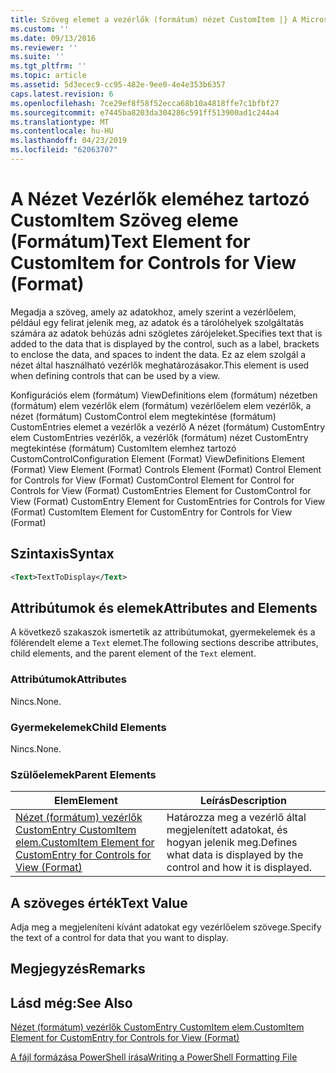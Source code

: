 ```yaml
---
title: Szöveg elemet a vezérlők (formátum) nézet CustomItem |} A Microsoft Docs
ms.custom: ''
ms.date: 09/13/2016
ms.reviewer: ''
ms.suite: ''
ms.tgt_pltfrm: ''
ms.topic: article
ms.assetid: 5d3ecec9-cc95-482e-9ee0-4e4e353b6357
caps.latest.revision: 6
ms.openlocfilehash: 7ce29ef8f58f52ecca68b10a4818ffe7c1bfbf27
ms.sourcegitcommit: e7445ba8203da304286c591ff513900ad1c244a4
ms.translationtype: MT
ms.contentlocale: hu-HU
ms.lasthandoff: 04/23/2019
ms.locfileid: "62063707"
---
```

# <a name="text-element-for-customitem-for-controls-for-view-format"></a><span data-ttu-id="85af3-102">A Nézet Vezérlők eleméhez tartozó CustomItem Szöveg eleme (Formátum)</span><span class="sxs-lookup"><span data-stu-id="85af3-102">Text Element for CustomItem for Controls for View (Format)</span></span>

<span data-ttu-id="85af3-103">Megadja a szöveg, amely az adatokhoz, amely szerint a vezérlőelem, például egy felirat jelenik meg, az adatok és a tárolóhelyek szolgáltatás számára az adatok behúzás adni szögletes zárójeleket.</span><span class="sxs-lookup"><span data-stu-id="85af3-103">Specifies text that is added to the data that is displayed by the control, such as a label, brackets to enclose the data, and spaces to indent the data.</span></span> <span data-ttu-id="85af3-104">Ez az elem szolgál a nézet által használható vezérlők meghatározásakor.</span><span class="sxs-lookup"><span data-stu-id="85af3-104">This element is used when defining controls that can be used by a view.</span></span>

<span data-ttu-id="85af3-105">Konfigurációs elem (formátum) ViewDefinitions elem (formátum) nézetben (formátum) elem vezérlők elem (formátum) vezérlőelem elem vezérlők, a nézet (formátum) CustomControl elem megtekintése (formátum) CustomEntries elemet a vezérlők a vezérlő A nézet (formátum) CustomEntry elem CustomEntries vezérlők, a vezérlők (formátum) nézet CustomEntry megtekintése (formátum) CustomItem elemhez tartozó CustomControl</span><span class="sxs-lookup"><span data-stu-id="85af3-105">Configuration Element (Format) ViewDefinitions Element (Format) View Element (Format) Controls Element (Format) Control Element for Controls for View (Format) CustomControl Element for Control for Controls for View (Format) CustomEntries Element for CustomControl for View (Format) CustomEntry Element for CustomEntries for Controls for View (Format) CustomItem Element for CustomEntry for Controls for View (Format)</span></span>

## <a name="syntax"></a><span data-ttu-id="85af3-106">Szintaxis</span><span class="sxs-lookup"><span data-stu-id="85af3-106">Syntax</span></span>

```xml
<Text>TextToDisplay</Text>
```

## <a name="attributes-and-elements"></a><span data-ttu-id="85af3-107">Attribútumok és elemek</span><span class="sxs-lookup"><span data-stu-id="85af3-107">Attributes and Elements</span></span>

<span data-ttu-id="85af3-108">A következő szakaszok ismertetik az attribútumokat, gyermekelemek és a fölérendelt eleme a `Text` elemet.</span><span class="sxs-lookup"><span data-stu-id="85af3-108">The following sections describe attributes, child elements, and the parent element of the `Text` element.</span></span>

### <a name="attributes"></a><span data-ttu-id="85af3-109">Attribútumok</span><span class="sxs-lookup"><span data-stu-id="85af3-109">Attributes</span></span>

<span data-ttu-id="85af3-110">Nincs.</span><span class="sxs-lookup"><span data-stu-id="85af3-110">None.</span></span>

### <a name="child-elements"></a><span data-ttu-id="85af3-111">Gyermekelemek</span><span class="sxs-lookup"><span data-stu-id="85af3-111">Child Elements</span></span>

<span data-ttu-id="85af3-112">Nincs.</span><span class="sxs-lookup"><span data-stu-id="85af3-112">None.</span></span>

### <a name="parent-elements"></a><span data-ttu-id="85af3-113">Szülőelemek</span><span class="sxs-lookup"><span data-stu-id="85af3-113">Parent Elements</span></span>

|<span data-ttu-id="85af3-114">Elem</span><span class="sxs-lookup"><span data-stu-id="85af3-114">Element</span></span>|<span data-ttu-id="85af3-115">Leírás</span><span class="sxs-lookup"><span data-stu-id="85af3-115">Description</span></span>|
|-------------|-----------------|
|[<span data-ttu-id="85af3-116">Nézet (formátum) vezérlők CustomEntry CustomItem elem.</span><span class="sxs-lookup"><span data-stu-id="85af3-116">CustomItem Element for CustomEntry for Controls for View (Format)</span></span>](./customitem-element-for-customentry-for-controls-for-view-format.md)|<span data-ttu-id="85af3-117">Határozza meg a vezérlő által megjelenített adatokat, és hogyan jelenik meg.</span><span class="sxs-lookup"><span data-stu-id="85af3-117">Defines what data is displayed by the control and how it is displayed.</span></span>|

## <a name="text-value"></a><span data-ttu-id="85af3-118">A szöveges érték</span><span class="sxs-lookup"><span data-stu-id="85af3-118">Text Value</span></span>

<span data-ttu-id="85af3-119">Adja meg a megjeleníteni kívánt adatokat egy vezérlőelem szövege.</span><span class="sxs-lookup"><span data-stu-id="85af3-119">Specify the text of a control for data that you want to display.</span></span>

## <a name="remarks"></a><span data-ttu-id="85af3-120">Megjegyzés</span><span class="sxs-lookup"><span data-stu-id="85af3-120">Remarks</span></span>

## <a name="see-also"></a><span data-ttu-id="85af3-121">Lásd még:</span><span class="sxs-lookup"><span data-stu-id="85af3-121">See Also</span></span>

[<span data-ttu-id="85af3-122">Nézet (formátum) vezérlők CustomEntry CustomItem elem.</span><span class="sxs-lookup"><span data-stu-id="85af3-122">CustomItem Element for CustomEntry for Controls for View (Format)</span></span>](./customitem-element-for-customentry-for-controls-for-view-format.md)

[<span data-ttu-id="85af3-123">A fájl formázása PowerShell írása</span><span class="sxs-lookup"><span data-stu-id="85af3-123">Writing a PowerShell Formatting File</span></span>](./writing-a-powershell-formatting-file.md)
